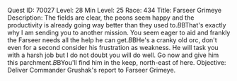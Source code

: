 Quest ID: 70027
Level: 28
Min Level: 25
Race: 434
Title: Farseer Grimeye
Description: The fields are clear, the peons seem happy and the productivity is already going way better than they used to.$B$BThat's exactly why I am sending you to another mission. You seem eager to aid and frankly the Farseer needs all the help he can get.$B$BHe's a cranky old orc, don't even for a second consider his frustration as weakness. He will task you with a harsh job but I do not doubt you will do well. Go now and give him this parchment.$B$BYou'll find him in the keep, north-east of here.
Objective: Deliver Commander Grushak's report to Farseer Grimeye.
